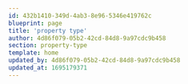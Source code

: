```yaml
---
id: 432b1410-349d-4ab3-8e96-5346e419762c
blueprint: page
title: 'property type'
author: 4d86f079-05b2-42cd-84d8-9a97cdc9b458
section: property-type
template: home
updated_by: 4d86f079-05b2-42cd-84d8-9a97cdc9b458
updated_at: 1695179371
---
```

